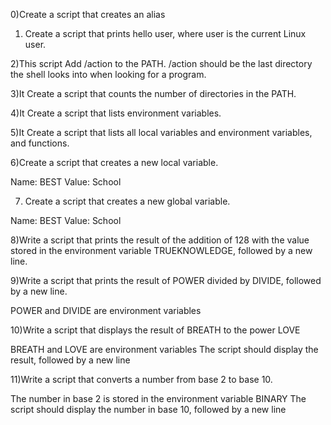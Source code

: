 0)Create a script that creates an alias
1) Create a script that prints hello user, where user is the current Linux user.

2)This script  Add /action to the PATH. /action should be the last directory the shell looks into when looking for a program.

3)It Create a script that counts the number of directories in the PATH.

4)It Create a script that lists environment variables.

5)It Create a script that lists all local variables and environment variables, and functions.

6)Create a script that creates a new local variable.

Name: BEST
Value: School

7) Create a script that creates a new global variable.

Name: BEST
Value: School

8)Write a script that prints the result of the addition of 128 with the value stored in the environment variable TRUEKNOWLEDGE, followed by a new line.

9)Write a script that prints the result of POWER divided by DIVIDE, followed by a new line.

POWER and DIVIDE are environment variables

10)Write a script that displays the result of BREATH to the power LOVE

BREATH and LOVE are environment variables
The script should display the result, followed by a new line

11)Write a script that converts a number from base 2 to base 10.

The number in base 2 is stored in the environment variable BINARY
The script should display the number in base 10, followed by a new line
